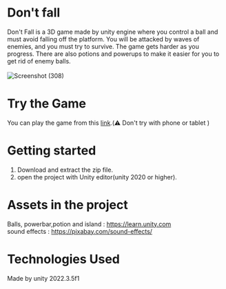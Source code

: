 # Don't fall 

Don't Fall is a 3D game made by unity engine where you control a ball and must avoid falling off the platform. You will be attacked by waves of enemies, and you must try to survive. The game gets harder as you progress. There are also potions and powerups to make it easier for you to get rid of enemy balls.
 <br>
 <br>
![Screenshot (308)](https://github.com/MohammadGhaderi0/Don-t-fall/assets/107918334/78d51cd1-3df4-4020-b7b9-88496ec5bed0)
<br>
# Try the Game
You can play the game from this [link](https://codilla.ir/don-t-fall/).(⚠️ Don't try with phone or tablet )
<br>
# Getting started
1. Download and extract the zip file.
2. open the project with Unity editor(unity 2020 or higher).
# Assets in the project
  Balls, powerbar,potion and island : https://learn.unity.com<br>
  sound effects : https://pixabay.com/sound-effects/
 # Technologies Used
  Made by unity 2022.3.5f1
